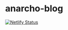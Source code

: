# anarcho-blog

[![Netlify Status](https://api.netlify.com/api/v1/badges/9528c26e-17c1-4bf0-8119-4c6146af9c51/deploy-status)](https://app.netlify.com/sites/familiareyes/deploys)
